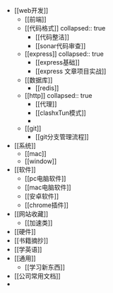- [[web开发]]
	- [[前端]]
	- [[代码格式]]
	  collapsed:: true
		- [[代码整洁]]
		- [[sonar代码审查]]
	- [[express]]
	  collapsed:: true
		- [[express基础]]
		- [[express 文章项目实战]]
	- [[数据库]]
		- [[redis]]
	- [[http]]
	  collapsed:: true
		- [[代理]]
		- [[clashxTun模式]]
		-
	- [[git]]
		- [[git分支管理流程]]
- [[系统]]
	- [[mac]]
	- [[window]]
- [[软件]]
	- [[pc电脑软件]]
	- [[mac电脑软件]]
	- [[安卓软件]]
	- [[chrome插件]]
- [[网站收藏]]
	- [[加速类]]
- [[硬件]]
- [[书籍摘抄]]
- [[学英语]]
- [[通用]]
	- [[学习新东西]]
- [[公司常用文档]]
-